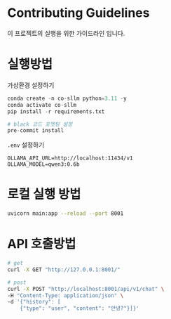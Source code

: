 # Contributing Guidelines

이 프로젝트의 실행을 위한 가이드라인 입니다.

# 실행방법

가상환경 설정하기

```python
conda create -n co-sllm python=3.11 -y
conda activate co-sllm
pip install -r requirements.txt

# black 코드 포멧팅 설정
pre-commit install
```

`.env` 설정하기

```
OLLAMA_API_URL=http://localhost:11434/v1
OLLAMA_MODEL=qwen3:0.6b
```

# 로컬 실행 방법

```bash
uvicorn main:app --reload --port 8001
```

# API 호출방법

```sh
# get
curl -X GET "http://127.0.0.1:8001/"

# post
curl -X POST "http://localhost:8001/api/v1/chat" \
-H "Content-Type: application/json" \
-d '{"history": [
    {"type": "user", "content": "안녕?"}]}'
```
